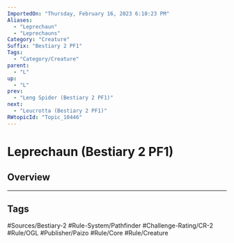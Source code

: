 ```yaml
---
ImportedOn: "Thursday, February 16, 2023 6:10:23 PM"
Aliases:
  - "Leprechaun"
  - "Leprechauns"
Category: "Creature"
Suffix: "Bestiary 2 PF1"
Tags:
  - "Category/Creature"
parent:
  - "L"
up:
  - "L"
prev:
  - "Leng Spider (Bestiary 2 PF1)"
next:
  - "Leucrotta (Bestiary 2 PF1)"
RWtopicId: "Topic_10446"
---
```

# Leprechaun (Bestiary 2 PF1)
## Overview

---
## Tags
#Sources/Bestiary-2 #Rule-System/Pathfinder #Challenge-Rating/CR-2 #Rule/OGL #Publisher/Paizo #Rule/Core #Rule/Creature

